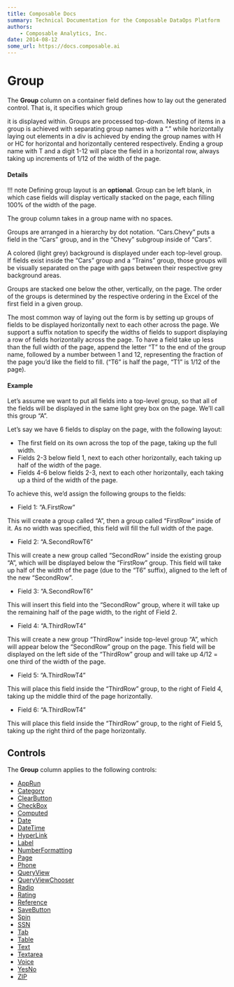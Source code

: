 ```yaml
---
title: Composable Docs
summary: Technical Documentation for the Composable DataOps Platform
authors:
    - Composable Analytics, Inc.
date: 2014-08-12
some_url: https://docs.composable.ai
---
```


# Group

The **Group** column on a container field defines how to lay out the generated control. That is, it specifies which group <div> it is displayed within. Groups are processed top-down. Nesting of items in a group is achieved with separating group names with a “.” while horizontally laying out elements in a div is achieved by ending the group names with H or HC for horizontal and horizontally centered respectively. Ending a group name with T and a digit 1-12 will place the field in a horizontal row, always taking up increments of 1/12 of the width of the page.  

#### Details

!!! note
    Defining group layout is an **optional**. Group can be left blank, in which case fields will display vertically stacked on the page, each filling 100% of the width of the page.

The group column takes in a group name with no spaces.

Groups are arranged in a hierarchy by dot notation. “Cars.Chevy” puts a field in the “Cars” group, and in the “Chevy” subgroup inside of “Cars”.

A colored (light grey) background is displayed under each top-level group. If fields exist inside the “Cars” group and a “Trains” group, those groups will be visually separated on the page with gaps between their respective grey background areas.

Groups are stacked one below the other, vertically, on the page. The order of the groups is determined by the respective ordering in the Excel of the first field in a given group.

The most common way of laying out the form is by setting up groups of fields to be displayed horizontally next to each other across the page. We support a suffix notation to specify the widths of fields to support displaying a row of fields horizontally across the page. To have a field take up less than the full width of the page, append the letter “T” to the end of the group name, followed by a number between 1 and 12, representing the fraction of the page you’d like the field to fill. (“T6” is half the page, “T1” is 1/12 of the page).

#### Example

Let’s assume we want to put all fields into a top-level group, so that all of the fields will be displayed in the same light grey box on the page. We’ll call this group “A”.

Let’s say we have 6 fields to display on the page, with the following layout:

- The first field on its own across the top of the page, taking up the full width.
- Fields 2-3 below field 1, next to each other horizontally, each taking up half of the width of the page.
- Fields 4-6 below fields 2-3, next to each other horizontally, each taking up a third of the width of the page.

To achieve this, we’d assign the following groups to the fields:

- Field 1: “A.FirstRow”

This will create a group called “A”, then a group called “FirstRow” inside of it. As no width was specified, this field will fill the full width of the page.

- Field 2: “A.SecondRowT6”

This will create a new group called “SecondRow” inside the existing group “A”, which will be displayed below the “FirstRow” group. This field will take up half of the width of the page (due to the “T6” suffix), aligned to the left of the new “SecondRow”. 

- Field 3: “A.SecondRowT6”

This will insert this field into the “SecondRow” group, where it will take up the remaining half of the page width, to the right of Field 2.

- Field 4: “A.ThirdRowT4”

This will create a new group “ThirdRow” inside top-level group “A”, which will appear below the “SecondRow” group on the page. This field will be displayed on the left side of the “ThirdRow” group and will take up 4/12 = one third of the width of the page.

- Field 5: “A.ThirdRowT4”

This will place this field inside the “ThirdRow” group, to the right of Field 4, taking up the middle third of the page horizontally.

- Field 6: “A.ThirdRowT4”

This will place this field inside the “ThirdRow” group, to the right of Field 5, taking up the right third of the page horizontally.

## Controls

The **Group** column applies to the following controls:

- [AppRun](../05.Control-Details/AppRun.md)
- [Category](../05.Control-Details/Category.md)
- [ClearButton](../05.Control-Details/ClearButton.md)
- [CheckBox](../05.Control-Details/CheckBox.md)
- [Computed](../05.Control-Details/Computed.md)
- [Date](../05.Control-Details/Date.md)
- [DateTime](../05.Control-Details/DateTime.md)
- [HyperLink](../05.Control-Details/HyperLink.md)
- [Label](../05.Control-Details/Label.md)
- [NumberFormatting](../05.Control-Details/NumberFormatting.md)
- [Page](../05.Control-Details/Page.md)
- [Phone](../05.Control-Details/Phone.md)
- [QueryView](../05.Control-Details/QueryView.md)
- [QueryViewChooser](../05.Control-Details/QueryViewChooser.md)
- [Radio](../05.Control-Details/Radio.md)
- [Rating](../05.Control-Details/Rating.md)
- [Reference](../05.Control-Details/Reference.md)
- [SaveButton](../05.Control-Details/SaveButton.md)
- [Spin](../05.Control-Details/Spin.md)
- [SSN](../05.Control-Details/SSN.md)
- [Tab](../05.Control-Details/Tab.md)
- [Table](../05.Control-Details/Table.md)
- [Text](../05.Control-Details/Text.md)
- [Textarea](../05.Control-Details/Textarea.md)
- [Voice](../05.Control-Details/Voice.md)
- [YesNo](../05.Control-Details/YesNo.md)
- [ZIP](../05.Control-Details/ZIP.md)

